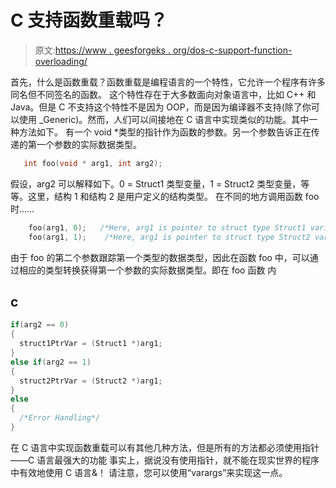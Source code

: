 # C 支持函数重载吗？

> 原文:[https://www . geesforgeks . org/dos-c-support-function-overloading/](https://www.geeksforgeeks.org/does-c-support-function-overloading/)

首先，什么是函数重载？函数重载是编程语言的一个特性，它允许一个程序有许多同名但不同签名的函数。
这个特性存在于大多数面向对象语言中，比如 C++ 和 Java。但是 C 不支持这个特性不是因为 OOP，而是因为编译器不支持(除了你可以使用 _Generic)。然而，人们可以间接地在 C 语言中实现类似的功能。其中一种方法如下。
有一个 void *类型的指针作为函数的参数。另一个参数告诉正在传递的第一个参数的实际数据类型。

```cpp
   int foo(void * arg1, int arg2);
```

假设，arg2 可以解释如下。0 = Struct1 类型变量，1 = Struct2 类型变量，等等。这里，结构 1 和结构 2 是用户定义的结构类型。
在不同的地方调用函数 foo 时……

```cpp
    foo(arg1, 0);   /*Here, arg1 is pointer to struct type Struct1 variable*/
    foo(arg1, 1);    /*Here, arg1 is pointer to struct type Struct2 variable*/
```

由于 foo 的第二个参数跟踪第一个类型的数据类型，因此在函数 foo 中，可以通过相应的类型转换获得第一个参数的实际数据类型。即在 foo 函数
内

## c

```cpp
if(arg2 == 0)
{
  struct1PtrVar = (Struct1 *)arg1;
}
else if(arg2 == 1)
{
  struct2PtrVar = (Struct2 *)arg1;
}
else
{
  /*Error Handling*/
}
```

在 C 语言中实现函数重载可以有其他几种方法，但是所有的方法都必须使用指针——C 语言最强大的功能
事实上，据说没有使用指针，就不能在现实世界的程序中有效地使用 C 语言&！
请注意，您可以使用“varargs”来实现这一点。